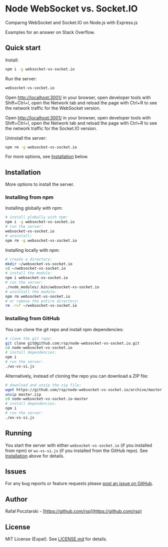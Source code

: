 Node WebSocket vs. Socket.IO
============================
Comparng WebSocket and Socket.IO on Node.js with Express.js

Examples for an answer on Stack Overflow.


Quick start
-----------
Install:
```sh
npm i -g websocket-vs-socket.io
```
Run the server:
```sh
websocket-vs-socket.io
```
Open [http://localhost:3001/](http://localhost:3001/)
in your browser, open developer tools with Shift+Ctrl+I, open the Network tab
and reload the page with Ctrl+R to see the network traffic for the
WebSocket version.

Open [http://localhost:3001/](http://localhost:3002/)
in your browser, open developer tools with Shift+Ctrl+I, open the Network tab
and reload the page with Ctrl+R to see the network traffic for the
Socket.IO version.

Uninstall the server:
```sh
npm rm -g websocket-vs-socket.io
```

For more options, see [Installation](#installation) below.

Installation
------------
More options to install the server.
### Installing from npm
Installing globally with npm:
```sh
# install globally with npm:
npm i -g websocket-vs-socket.io
# run the server:
websocket-vs-socket.io
# uninstall:
npm rm -g websocket-vs-socket.io
```
Installing locally with npm:
```sh
# create a directory:
mkdir ~/websocket-vs-socket.io
cd ~/websocket-vs-socket.io
# install the module:
npm i websocket-vs-socket.io
# run the server:
./node_modules/.bin/websocket-vs-socket.io
# uninstall the module:
npm rm websocket-vs-socket.io
# or remove the entire directory:
rm -rvf ~/websocket-vs-socket.io
```

### Installing from GitHub
You can clone the git repo and install npm dependencies:
```sh
# clone the git repo:
git clone git@github.com:rsp/node-websocket-vs-socket.io.git
cd node-websocket-vs-socket.io
# install dependencies:
npm i
# run the server:
./ws-vs-si.js
```
Alternatively, instead of cloning the repo you can download a ZIP file:
```sh
# download and unzip the zip file:
wget https://github.com/rsp/node-websocket-vs-socket.io/archive/master.zip
unzip master.zip
cd node-websocket-vs-socket.io-master
# install dependencies:
npm i
# run the server:
./ws-vs-si.js
```

Running
-------
You start the server with either
`websocket-vs-socket.io` (if you installed from npm) or
`ws-vs-si.js` (if you installed from the GitHub repo).
See [Installation](#installation) above for details.

Issues
------
For any bug reports or feature requests please
[post an issue on GitHub](https://github.com/rsp/node-websocket-vs-socket.io/issues).

Author
------
Rafał Pocztarski - [https://github.com/rsp](https://github.com/rsp)

License
-------
MIT License (Expat). See [LICENSE.md](LICENSE.md) for details.

